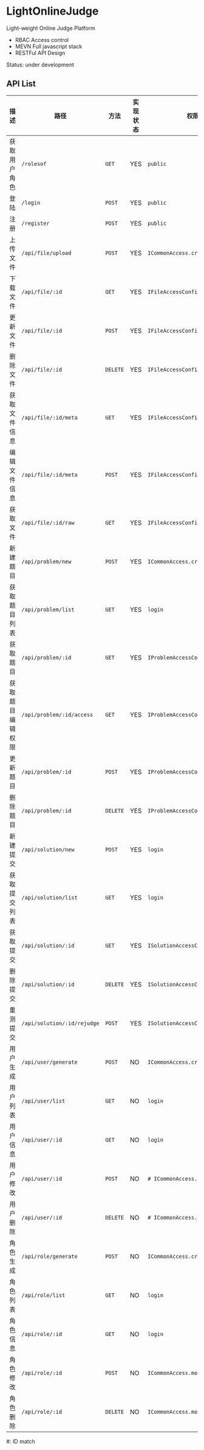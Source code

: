 # LightOnlineJudge
Light-weight Online Judge Platform

- RBAC Access control
- MEVN Full javascript stack
- RESTFul API Design

Status: under development

## API List
|描述|路径|方法|实现状态|权限|
|-|-|-|-|-|
|获取用户角色|`/rolesof`|`GET`|YES|`public`|
|登陆|`/login`|`POST`|YES|`public`|
|注册|`/register`|`POST`|YES|`public`|
|上传文件|`/api/file/upload`|`POST`|YES|`ICommonAccess.createFile`|
|下载文件|`/api/file/:id`|`GET`|YES|`IFileAccessConfig.read`|
|更新文件|`/api/file/:id`|`POST`|YES|`IFileAccessConfig.modify`|
|删除文件|`/api/file/:id`|`DELETE`|YES|`IFileAccessConfig.modify`|
|获取文件信息|`/api/file/:id/meta`|`GET`|YES|`IFileAccessConfig.read`|
|编辑文件信息|`/api/file/:id/meta`|`POST`|YES|`IFileAccessConfig.modify`|
|获取文件|`/api/file/:id/raw`|`GET`|YES|`IFileAccessConfig.read`|
|新建题目|`/api/problem/new`|`POST`|YES|`ICommonAccess.createProblem`|
|获取题目列表|`/api/problem/list`|`GET`|YES|`login`|
|获取题目|`/api/problem/:id`|`GET`|YES|`IProblemAccessConfig.read`|
|获取题目编辑权限|`/api/problem/:id/access`|`GET`|YES|`IProblemAccessConfig.read`|
|更新题目|`/api/problem/:id`|`POST`|YES|`IProblemAccessConfig.modify*`|
|删除题目|`/api/problem/:id`|`DELETE`|YES|`IProblemAccessConfig.remove`|
|新建提交|`/api/solution/new`|`POST`|YES|`login`|
|获取提交列表|`/api/solution/list`|`GET`|YES|`login`|
|获取提交|`/api/solution/:id`|`GET`|YES|`ISolutionAccessConfig.read*`|
|删除提交|`/api/solution/:id`|`DELETE`|YES|`ISolutionAccessConfig.remove`|
|重测提交|`/api/solution/:id/rejudge`|`POST`|YES|`ISolutionAccessConfig.rejudge`|
|用户生成|`/api/user/generate`|`POST`|NO|`ICommonAccess.createUser`|
|用户列表|`/api/user/list`|`GET`|NO|`login`|
|用户信息|`/api/user/:id`|`GET`|NO|`login`|
|用户修改|`/api/user/:id`|`POST`|NO|`# ICommonAccess.modifyUser`|
|用户删除|`/api/user/:id`|`DELETE`|NO|`# ICommonAccess.modifyUser`|
|角色生成|`/api/role/generate`|`POST`|NO|`ICommonAccess.createRole`|
|角色列表|`/api/role/list`|`GET`|NO|`login`|
|角色信息|`/api/role/:id`|`GET`|NO|`login`|
|角色修改|`/api/role/:id`|`POST`|NO|`ICommonAccess.modifyRole`|
|角色删除|`/api/role/:id`|`DELETE`|NO|`ICommonAccess.modifyRole`|

\#: ID match